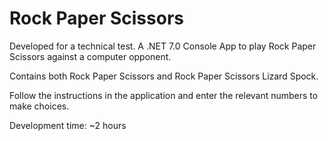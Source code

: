 # Rock Paper Scissors

Developed for a technical test. A .NET 7.0 Console App to play Rock Paper Scissors against a computer opponent.

Contains both Rock Paper Scissors and Rock Paper Scissors Lizard Spock.

Follow the instructions in the application and enter the relevant numbers to make choices.

Development time: ~2 hours
